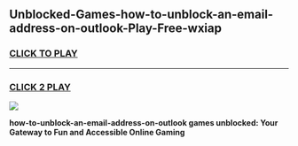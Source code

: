 
## Unblocked-Games-how-to-unblock-an-email-address-on-outlook-Play-Free-wxiap
<h3>
<a href="https://premium76.site?title=how-to-unblock-an-email-address-on-outlook&ref=18A1">CLICK TO PLAY</a></h3>
<hr>

<h3>
<a href="https://premium76.site?title=how-to-unblock-an-email-address-on-outlook&ref=18A1">CLICK 2 PLAY</a>
  
</h3>

<a href="https://premium76.site?title=how-to-unblock-an-email-address-on-outlook&ref=18A1"><img src="https://clearcache.store/games.png"></a>


**how-to-unblock-an-email-address-on-outlook games unblocked: Your Gateway to Fun and Accessible Online Gaming**
